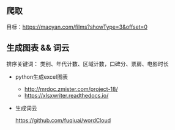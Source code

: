 
## 爬取

目标：https://maoyan.com/films?showType=3&offset=0


## 生成图表 && 词云

排序关键词：
类别、年代计数、区域计数，口碑分、票房、电影时长


- python生成excel图表

    - http://mrdoc.zmister.com/project-18/
    - https://xlsxwriter.readthedocs.io/

- 生成词云

    https://github.com/fuqiuai/wordCloud


